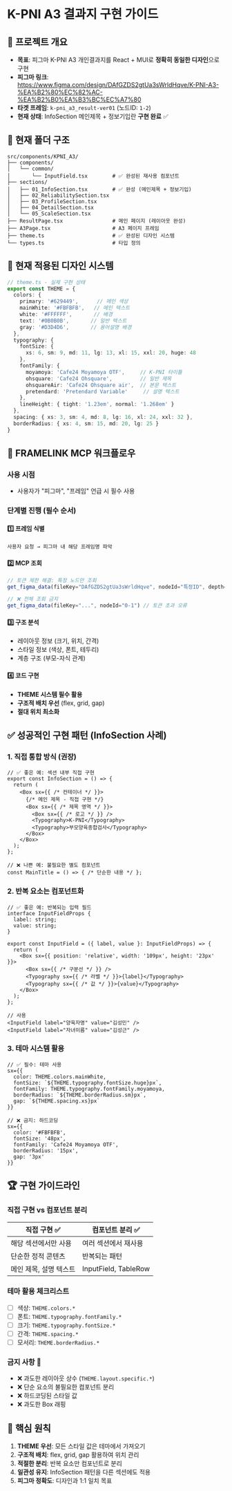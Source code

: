 # K-PNI A3 결과지 구현 가이드

## 🎯 **프로젝트 개요**
- **목표**: 피그마 K-PNI A3 개인결과지를 React + MUI로 **정확히 동일한 디자인**으로 구현
- **피그마 링크**: https://www.figma.com/design/DAfGZDS2gtUa3sWrldHqve/K-PNI-A3-%EA%B2%80%EC%82%AC-%EA%B2%B0%EA%B3%BC%EC%A7%80
- **타겟 프레임**: `k-pni_a3_result-ver01` (노드ID: `1-2`)
- **현재 상태**: InfoSection 메인제목 + 정보기입란 **구현 완료** ✅

## 📁 **현재 폴더 구조**
```
src/components/KPNI_A3/
├── components/
│   └── common/
│       └── InputField.tsx        # ✅ 완성된 재사용 컴포넌트
├── sections/
│   ├── 01_InfoSection.tsx        # ✅ 완성 (메인제목 + 정보기입)
│   ├── 02_ReliabilitySection.tsx 
│   ├── 03_ProfileSection.tsx     
│   ├── 04_DetailSection.tsx      
│   └── 05_ScaleSection.tsx       
├── ResultPage.tsx                # 메인 페이지 (레이아웃 완성)
├── A3Page.tsx                    # A3 페이지 프레임
├── theme.ts                      # ✅ 완성된 디자인 시스템
└── types.ts                      # 타입 정의
```

## 🎨 **현재 적용된 디자인 시스템**
```typescript
// theme.ts - 실제 구현 상태
export const THEME = {
  colors: {
    primary: '#629449',      // 메인 색상
    mainWhite: '#FBFBFB',   // 메인 텍스트
    white: '#FFFFFF',       // 배경
    text: '#0B0B0B',       // 일반 텍스트
    gray: '#D3D4D6',       // 용어설명 배경
  },
  typography: {
    fontSize: { 
      xs: 6, sm: 9, md: 11, lg: 13, xl: 15, xxl: 20, huge: 48 
    },
    fontFamily: {
      moyamoya: 'Cafe24 Moyamoya OTF',     // K-PNI 타이틀
      ohsquare: 'Cafe24 Ohsquare',         // 일반 제목
      ohsquareAir: 'Cafe24 Ohsquare air',  // 본문 텍스트
      pretendard: 'Pretendard Variable'     // 설명 텍스트
    },
    lineHeight: { tight: '1.23em', normal: '1.268em' }
  },
  spacing: { xs: 3, sm: 4, md: 8, lg: 16, xl: 24, xxl: 32 },
  borderRadius: { xs: 4, sm: 15, md: 20, lg: 25 }
}
```

## 🔄 **FRAMELINK MCP 워크플로우**

### **사용 시점**
- 사용자가 "피그마", "프레임" 언급 시 필수 사용

### **단계별 진행 (필수 순서)**

#### 1️⃣ **프레임 식별**
```
사용자 요청 → 피그마 내 해당 프레임명 파악
```

#### 2️⃣ **MCP 조회**
```typescript
// 토큰 제한 해결: 특정 노드만 조회
get_figma_data(fileKey="DAfGZDS2gtUa3sWrldHqve", nodeId="특정ID", depth=2)

// ❌ 전체 조회 금지
get_figma_data(fileKey="...", nodeId="0-1") // 토큰 초과 오류
```

#### 3️⃣ **구조 분석**
- 레이아웃 정보 (크기, 위치, 간격)
- 스타일 정보 (색상, 폰트, 테두리)
- 계층 구조 (부모-자식 관계)

#### 4️⃣ **코드 구현**
- **THEME 시스템 필수 활용**
- **구조적 배치 우선** (flex, grid, gap)
- **절대 위치 최소화**

## ✅ **성공적인 구현 패턴 (InfoSection 사례)**

### **1. 직접 통합 방식 (권장)**
```tsx
// ✅ 좋은 예: 섹션 내부 직접 구현
export const InfoSection = () => {
  return (
    <Box sx={{ /* 컨테이너 */ }}>
      {/* 메인 제목 - 직접 구현 */}
      <Box sx={{ /* 제목 영역 */ }}>
        <Box sx={{ /* 로고 */ }} />
        <Typography>K-PNI</Typography>
        <Typography>부모양육종합검사</Typography>
      </Box>
    </Box>
  );
};

// ❌ 나쁜 예: 불필요한 별도 컴포넌트
const MainTitle = () => { /* 단순한 내용 */ };
```

### **2. 반복 요소는 컴포넌트화**
```tsx
// ✅ 좋은 예: 반복되는 입력 필드
interface InputFieldProps {
  label: string;
  value: string;
}

export const InputField = ({ label, value }: InputFieldProps) => {
  return (
    <Box sx={{ position: 'relative', width: '109px', height: '23px' }}>
      <Box sx={{ /* 구분선 */ }} />
      <Typography sx={{ /* 라벨 */ }}>{label}</Typography>
      <Typography sx={{ /* 값 */ }}>{value}</Typography>
    </Box>
  );
};

// 사용
<InputField label="양육자명" value="김성민" />
<InputField label="자녀이름" value="김성근" />
```

### **3. 테마 시스템 활용**
```tsx
// ✅ 필수: 테마 사용
sx={{
  color: THEME.colors.mainWhite,
  fontSize: `${THEME.typography.fontSize.huge}px`,
  fontFamily: THEME.typography.fontFamily.moyamoya,
  borderRadius: `${THEME.borderRadius.sm}px`,
  gap: `${THEME.spacing.xs}px`
}}

// ❌ 금지: 하드코딩
sx={{
  color: '#FBFBFB',
  fontSize: '48px',
  fontFamily: 'Cafe24 Moyamoya OTF',
  borderRadius: '15px',
  gap: '3px'
}}
```

## 🏆 **구현 가이드라인**

### **직접 구현 vs 컴포넌트 분리**

| 직접 구현 ✅ | 컴포넌트 분리 ✅ |
|-------------|----------------|
| 해당 섹션에서만 사용 | 여러 섹션에서 재사용 |
| 단순한 정적 콘텐츠 | 반복되는 패턴 |
| 메인 제목, 설명 텍스트 | InputField, TableRow |

### **테마 활용 체크리스트**
- [ ] 색상: `THEME.colors.*`
- [ ] 폰트: `THEME.typography.fontFamily.*`
- [ ] 크기: `THEME.typography.fontSize.*`
- [ ] 간격: `THEME.spacing.*`
- [ ] 모서리: `THEME.borderRadius.*`

### **금지 사항 🚫**
- ❌ 과도한 레이아웃 상수 (`THEME.layout.specific.*`)
- ❌ 단순 요소의 불필요한 컴포넌트 분리
- ❌ 하드코딩된 스타일 값
- ❌ 과도한 Box 래핑

## 🔧 **핵심 원칙**
1. **THEME 우선**: 모든 스타일 값은 테마에서 가져오기
2. **구조적 배치**: flex, grid, gap 활용하여 위치 관리
3. **적절한 분리**: 반복 요소만 컴포넌트로 분리
4. **일관성 유지**: InfoSection 패턴을 다른 섹션에도 적용
5. **피그마 정확도**: 디자인과 1:1 일치 목표

